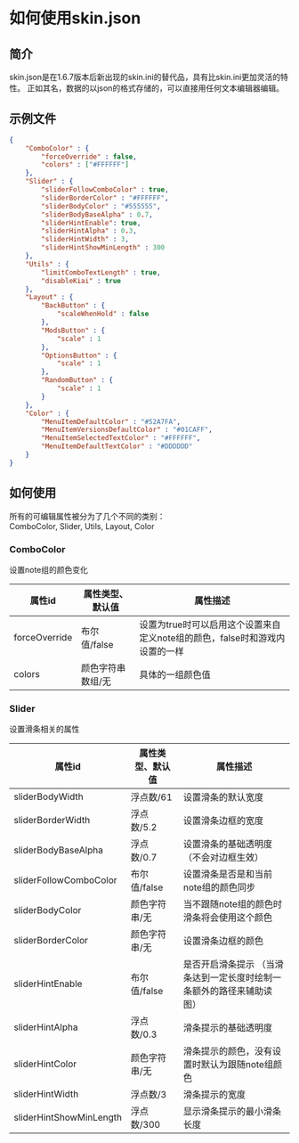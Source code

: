 # 如何使用skin.json

## 简介
skin.json是在1.6.7版本后新出现的skin.ini的替代品，具有比skin.ini更加灵活的特性。
正如其名，数据的以json的格式存储的，可以直接用任何文本编辑器编辑。


## 示例文件
```json
{
    "ComboColor" : {
        "forceOverride" : false,
        "colors" : ["#FFFFFF"]
    },
    "Slider" : {
        "sliderFollowComboColor" : true,
        "sliderBorderColor" : "#FFFFFF",
        "sliderBodyColor" : "#555555",
        "sliderBodyBaseAlpha" : 0.7,
        "sliderHintEnable": true,
        "sliderHintAlpha" : 0.3,
        "sliderHintWidth" : 3,
        "sliderHintShowMinLength" : 300
    },
    "Utils" : {
        "limitComboTextLength" : true,
        "disableKiai" : true
    },
    "Layout" : {
        "BackButton" : {
            "scaleWhenHold" : false
        },
        "ModsButton" : {
            "scale" : 1
        },
        "OptionsButton" : {
            "scale" : 1
        },
        "RandomButton" : {
            "scale" : 1
        }
    },
    "Color" : {
        "MenuItemDefaultColor" : "#52A7FA",
        "MenuItemVersionsDefaultColor" : "#01CAFF",
        "MenuItemSelectedTextColor" : "#FFFFFF",
        "MenuItemDefaultTextColor" : "#DDDDDD"
    }
}
```
## 如何使用
所有的可编辑属性被分为了几个不同的类别：<br>
ComboColor, Slider, Utils, Layout, Color<br>

### ComboColor
设置note组的颜色变化<br>

| 属性id | 属性类型、默认值 | 属性描述 |
|-------------|------ | ------------------------------- |
| forceOverride | 布尔值/false  | 设置为true时可以启用这个设置来自定义note组的颜色，false时和游戏内设置的一样 |
| colors | 颜色字符串数组/无 | 具体的一组颜色值|

### Slider
设置滑条相关的属性

| 属性id | 属性类型、默认值 | 属性描述 |
|-------------|------ | ------------------------------- |
| sliderBodyWidth | 浮点数/61 | 设置滑条的默认宽度 |
| sliderBorderWidth | 浮点数/5.2 | 设置滑条边框的宽度 |
| sliderBodyBaseAlpha | 浮点数/0.7 | 设置滑条的基础透明度（不会对边框生效） |
| sliderFollowComboColor | 布尔值/false | 设置滑条是否是和当前note组的颜色同步 |
| sliderBodyColor | 颜色字符串/无 | 当不跟随note组的颜色时滑条将会使用这个颜色 |
| sliderBorderColor | 颜色字符串/无 | 设置滑条边框的颜色 |
| sliderHintEnable | 布尔值/false | 是否开启滑条提示 （当滑条达到一定长度时绘制一条额外的路径来辅助读图） |
| sliderHintAlpha | 浮点数/0.3 | 滑条提示的基础透明度 |
| sliderHintColor | 颜色字符串/无 | 滑条提示的颜色，没有设置时默认为跟随note组颜色 |
| sliderHintWidth | 浮点数/3 | 滑条提示的宽度 |
| sliderHintShowMinLength | 浮点数/300 | 显示滑条提示的最小滑条长度 |


